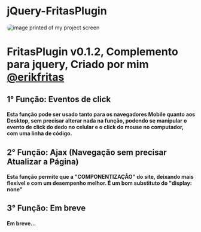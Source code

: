 # jQuery-FritasPlugin

<img style="border-radius: 26px;" src="https://github.com/eriklutiel/jQuery-FritasPlugin/blob/main/prtscr_img01.png" alt="image printed of my project screen"/>

FritasPlugin v0.1.2, Complemento para jquery, Criado por mim [@erikfritas](https://www.instagram.com/erikfritas/)
================================================

## 1° Função: Eventos de click
#### Esta função pode ser usado tanto para os navegadores Mobile quanto aos Desktop, sem precisar alterar nada na função, podendo se manipular o evento de click do dedo no celular e o click do mouse no computador, com uma linha de código.

## 2° Função: Ajax (Navegação sem precisar Atualizar a Página)
#### Esta função permite que a "COMPONENTIZAÇÂO" do site, deixando mais flexível e com um desempenho melhor. É um bom substituto do "display: none"

## 3° Função: Em breve
#### Em breve...
